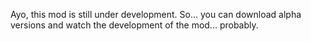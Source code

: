 Ayo, this mod is still under development.
So... you can download alpha versions and watch the development of the mod... probably.
